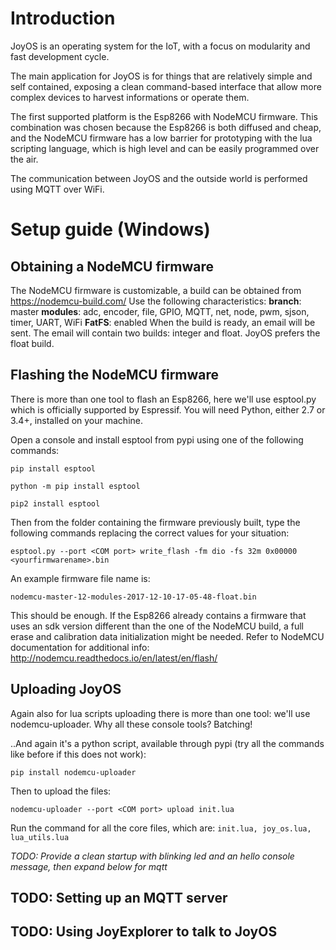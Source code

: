# Introduction
JoyOS is an operating system for the IoT, with a focus on modularity and fast development cycle.

The main application for JoyOS is for things that are relatively simple and self contained, exposing a clean command-based interface that allow more complex devices to harvest informations or operate them.

The first supported platform is the Esp8266 with NodeMCU firmware. This combination was chosen because the Esp8266 is both diffused and cheap, and the NodeMCU firmware has a low barrier for prototyping with the lua scripting language, which is high level and can be easily programmed over the air.

The communication between JoyOS and the outside world is performed using MQTT over WiFi.

# Setup guide (Windows)
## Obtaining a NodeMCU firmware
The NodeMCU firmware is customizable, a build can be obtained from https://nodemcu-build.com/
Use the following characteristics:
**branch**: master
**modules**: adc, encoder, file, GPIO, MQTT, net, node, pwm, sjson, timer, UART, WiFi
**FatFS**: enabled
When the build is ready, an email will be sent. The email will contain two builds: integer and float. JoyOS prefers the float build.
## Flashing the NodeMCU firmware
There is more than one tool to flash an Esp8266, here we'll use esptool.py which is officially supported by Espressif. You will need Python, either 2.7 or 3.4+, installed on your machine.

Open a console and install esptool from pypi using one of the following commands:

`pip install esptool`

`python -m pip install esptool`

`pip2 install esptool`

Then from the folder containing the firmware previously built, type the following commands replacing the correct values for your situation:

`esptool.py --port <COM port> write_flash -fm dio -fs 32m 0x00000 <yourfirmwarename>.bin`

An example firmware file name is:

`nodemcu-master-12-modules-2017-12-10-17-05-48-float.bin`

This should be enough. If the Esp8266 already contains a firmware that uses an sdk version different than the one of the NodeMCU build, a full erase and calibration data initialization might be needed. Refer to NodeMCU documentation for additional info: http://nodemcu.readthedocs.io/en/latest/en/flash/

## Uploading JoyOS
Again also for lua scripts uploading there is more than one tool: we'll use nodemcu-uploader. Why all these console tools? Batching!

..And again it's a python script, available through pypi (try all the commands like before if this does not work):

`pip install nodemcu-uploader`

Then to upload the files:

`nodemcu-uploader --port <COM port> upload init.lua`

Run the command for all the core files, which are:
`init.lua, joy_os.lua, lua_utils.lua`

*TODO: Provide a clean startup with blinking led and an hello console message, then expand below for mqtt*

## TODO: Setting up an MQTT server
## TODO: Using JoyExplorer to talk to JoyOS